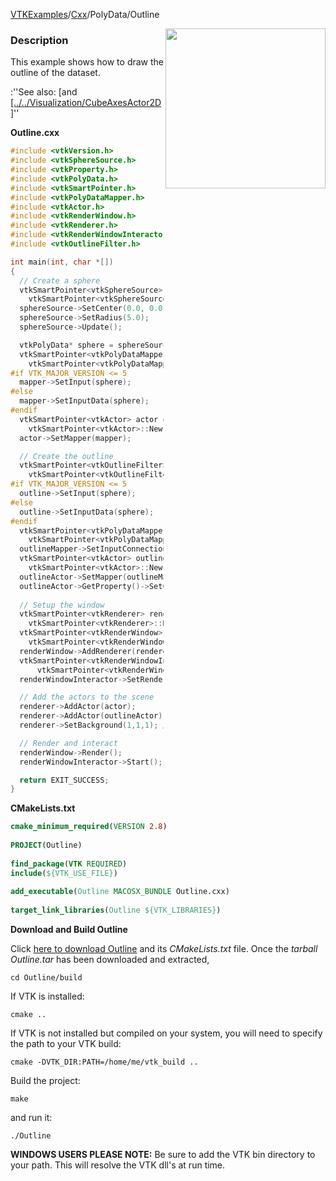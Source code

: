 [VTKExamples](/home/)/[Cxx](/Cxx)/PolyData/Outline

<img align="right" src="https://github.com/lorensen/VTKExamples/blob/gh-pages/Testing/Baseline/PolyData/TestOutline.png?raw=true" width="256" />

### Description
This example shows how to draw the outline of the dataset.

:''See also: [and [[../../Visualization/CubeAxesActor2D]]([../../Utilities/BoundingBox]])''

**Outline.cxx**
```c++
#include <vtkVersion.h>
#include <vtkSphereSource.h>
#include <vtkProperty.h>
#include <vtkPolyData.h>
#include <vtkSmartPointer.h>
#include <vtkPolyDataMapper.h>
#include <vtkActor.h>
#include <vtkRenderWindow.h>
#include <vtkRenderer.h>
#include <vtkRenderWindowInteractor.h>
#include <vtkOutlineFilter.h>

int main(int, char *[])
{
  // Create a sphere
  vtkSmartPointer<vtkSphereSource> sphereSource = 
    vtkSmartPointer<vtkSphereSource>::New();
  sphereSource->SetCenter(0.0, 0.0, 0.0);
  sphereSource->SetRadius(5.0);
  sphereSource->Update();

  vtkPolyData* sphere = sphereSource->GetOutput();
  vtkSmartPointer<vtkPolyDataMapper> mapper = 
    vtkSmartPointer<vtkPolyDataMapper>::New();
#if VTK_MAJOR_VERSION <= 5
  mapper->SetInput(sphere);
#else
  mapper->SetInputData(sphere);
#endif
  vtkSmartPointer<vtkActor> actor = 
    vtkSmartPointer<vtkActor>::New();
  actor->SetMapper(mapper);

  // Create the outline
  vtkSmartPointer<vtkOutlineFilter> outline = 
    vtkSmartPointer<vtkOutlineFilter>::New();
#if VTK_MAJOR_VERSION <= 5
  outline->SetInput(sphere);
#else
  outline->SetInputData(sphere);
#endif
  vtkSmartPointer<vtkPolyDataMapper> outlineMapper = 
    vtkSmartPointer<vtkPolyDataMapper>::New();
  outlineMapper->SetInputConnection(outline->GetOutputPort());
  vtkSmartPointer<vtkActor> outlineActor = 
    vtkSmartPointer<vtkActor>::New();
  outlineActor->SetMapper(outlineMapper);
  outlineActor->GetProperty()->SetColor(0,0,0);
  
  // Setup the window
  vtkSmartPointer<vtkRenderer> renderer = 
    vtkSmartPointer<vtkRenderer>::New();
  vtkSmartPointer<vtkRenderWindow> renderWindow = 
    vtkSmartPointer<vtkRenderWindow>::New();
  renderWindow->AddRenderer(renderer);
  vtkSmartPointer<vtkRenderWindowInteractor> renderWindowInteractor = 
      vtkSmartPointer<vtkRenderWindowInteractor>::New();
  renderWindowInteractor->SetRenderWindow(renderWindow);

  // Add the actors to the scene
  renderer->AddActor(actor);
  renderer->AddActor(outlineActor);
  renderer->SetBackground(1,1,1); // Background color white

  // Render and interact
  renderWindow->Render();
  renderWindowInteractor->Start();

  return EXIT_SUCCESS;
}
```
**CMakeLists.txt**
```cmake
cmake_minimum_required(VERSION 2.8)
 
PROJECT(Outline)
 
find_package(VTK REQUIRED)
include(${VTK_USE_FILE})
 
add_executable(Outline MACOSX_BUNDLE Outline.cxx)
 
target_link_libraries(Outline ${VTK_LIBRARIES})
```

**Download and Build Outline**

Click [here to download Outline](https://github.com/lorensen/VTKWikiExamplesTarballs/raw/master/Outline.tar) and its *CMakeLists.txt* file.
Once the *tarball Outline.tar* has been downloaded and extracted,
```
cd Outline/build 
```
If VTK is installed:
```
cmake ..
```
If VTK is not installed but compiled on your system, you will need to specify the path to your VTK build:
```
cmake -DVTK_DIR:PATH=/home/me/vtk_build ..
```
Build the project:
```
make
```
and run it:
```
./Outline
```
**WINDOWS USERS PLEASE NOTE:** Be sure to add the VTK bin directory to your path. This will resolve the VTK dll's at run time.

